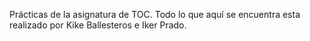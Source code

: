 Prácticas de la asignatura de TOC. Todo lo que aquí se encuentra esta realizado por Kike Ballesteros e Iker Prado.
